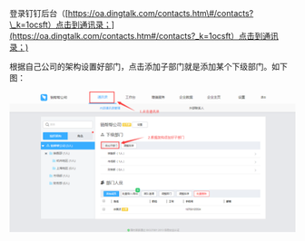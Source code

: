 登录钉钉后台（[https://oa.dingtalk.com/contacts.htm\#/contacts?\_k=1ocsft）点击到通讯录；](https://oa.dingtalk.com/contacts.htm#/contacts?_k=1ocsft）点击到通讯录；)

根据自己公司的架构设置好部门，点击添加子部门就是添加某个下级部门。如下图：

![](/assets/ktydr1.1.png)




